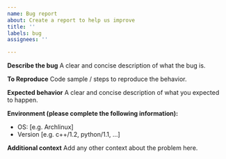 ```yaml
---
name: Bug report
about: Create a report to help us improve
title: ''
labels: bug
assignees: ''

---
```


**Describe the bug**
A clear and concise description of what the bug is.

**To Reproduce**
Code sample / steps to reproduce the behavior.

**Expected behavior**
A clear and concise description of what you expected to happen.

**Environment (please complete the following information):**
 - OS: [e.g. Archlinux]
 - Version [e.g. c++/1.2, python/1.1, ...]

**Additional context**
Add any other context about the problem here.
